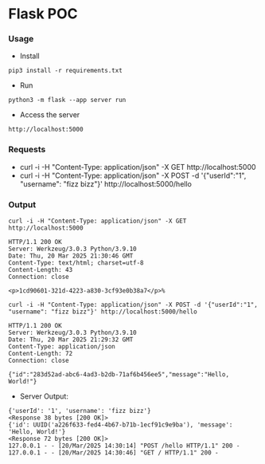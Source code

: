 # Flask POC

### Usage

* Install
```
pip3 install -r requirements.txt
```

* Run
```
python3 -m flask --app server run
```

* Access the server
```
http://localhost:5000
```

### Requests

* curl -i -H "Content-Type: application/json" -X GET http://localhost:5000 
* curl -i -H "Content-Type: application/json" -X POST -d '{"userId":"1", "username": "fizz bizz"}' http://localhost:5000/hello

### Output
```shell
curl -i -H "Content-Type: application/json" -X GET http://localhost:5000 

HTTP/1.1 200 OK
Server: Werkzeug/3.0.3 Python/3.9.10
Date: Thu, 20 Mar 2025 21:30:46 GMT
Content-Type: text/html; charset=utf-8
Content-Length: 43
Connection: close

<p>1cd90601-321d-4223-a830-3cf93e0b38a7</p>%   
```

```shell
curl -i -H "Content-Type: application/json" -X POST -d '{"userId":"1", "username": "fizz bizz"}' http://localhost:5000/hello

HTTP/1.1 200 OK
Server: Werkzeug/3.0.3 Python/3.9.10
Date: Thu, 20 Mar 2025 21:29:32 GMT
Content-Type: application/json
Content-Length: 72
Connection: close

{"id":"283d52ad-abc6-4ad3-b2db-71af6b456ee5","message":"Hello, World!"}
```

* Server Output:
```shell
{'userId': '1', 'username': 'fizz bizz'}
<Response 38 bytes [200 OK]>
{'id': UUID('a226f633-fed4-4b67-b71b-1ecf91c9e9ba'), 'message': 'Hello, World!'}
<Response 72 bytes [200 OK]>
127.0.0.1 - - [20/Mar/2025 14:30:14] "POST /hello HTTP/1.1" 200 -
127.0.0.1 - - [20/Mar/2025 14:30:46] "GET / HTTP/1.1" 200 -
```
